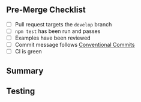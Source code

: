 ## Pre-Merge Checklist

- [ ] Pull request targets the `develop` branch
- [ ] `npm test` has been run and passes
- [ ] Examples have been reviewed
- [ ] Commit message follows [Conventional Commits](https://www.conventionalcommits.org/)
- [ ] CI is green

## Summary

<!-- Briefly describe the changes introduced by this PR -->

## Testing

<!-- Describe how you tested your changes -->

